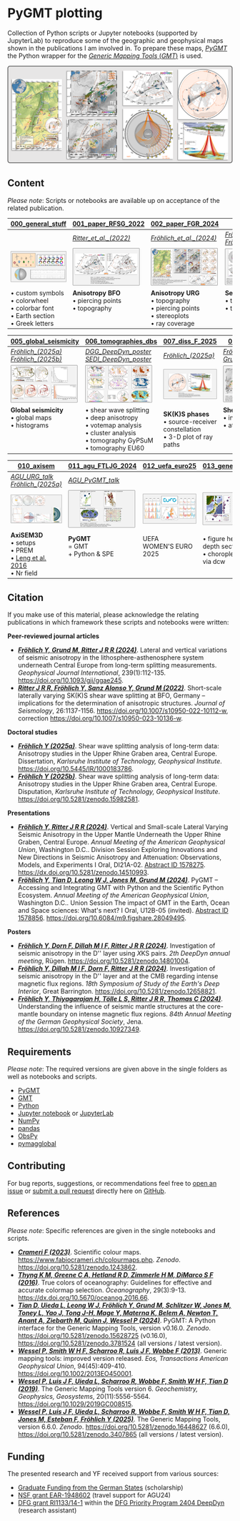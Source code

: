 # PyGMT plotting

Collection of Python scripts or Jupyter notebooks (supported by JupyterLab) to reproduce some of the geographic and
geophysical maps shown in the publications I am involved in. To prepare these maps, [_PyGMT_](https://www.pygmt.org)
the Python wrapper for the [_Generic Mapping Tools_ (_GMT_)](https://www.generic-mapping-tools.org) is used.

<img src="https://github.com/yvonnefroehlich/gmt-pygmt-plotting/raw/main/_images/github_maps_readme_main.png">


## Content

_Please note_: Scripts or notebooks are available up on acceptance of the related publication.

| **[000_general_stuff](https://github.com/yvonnefroehlich/gmt-pygmt-plotting/tree/main/000_general_stuff#000_general_stuff)** |  **[001_paper_RFSG_2022](https://github.com/yvonnefroehlich/gmt-pygmt-plotting/tree/main/001_paper_RFSG_2022#001_paper_RFSG_2022)** | **[002_paper_FGR_2024](https://github.com/yvonnefroehlich/gmt-pygmt-plotting/tree/main/002_paper_FGR_2024#002_paper_FGR_2024)** | **[003_taup](https://github.com/yvonnefroehlich/gmt-pygmt-plotting/tree/main/003_taup#003_taup)** | **[004_eqs_erupts](https://github.com/yvonnefroehlich/gmt-pygmt-plotting/tree/main/004_earthquakes_eruptions#004_earthquakes_eruptions)** |
| --- | --- | --- | --- | --- |
|  | [*Ritter_et_al._(2022)*](https://doi.org/10.1007/s10950-022-10112-w) | [*Fröhlich_et_al._(2024)*](https://doi.org/10.1093/gji/ggae245) | [*Fröhlich_et_al._(2024)*](https://doi.org/10.1093/gji/ggae245) <br> [*Fröhlich_(2025a)*](https://doi.org/10.5445/IR/1000183786) |  |
| <img src="https://github.com/yvonnefroehlich/gmt-pygmt-plotting/raw/main/_images/github_maps_readme_000stuff.png" width="150"> | <img src="https://github.com/yvonnefroehlich/gmt-pygmt-plotting/raw/main/_images/github_maps_readme_001bfo.png" width="150"> | <img src="https://github.com/yvonnefroehlich/gmt-pygmt-plotting/raw/main/_images/github_maps_readme_002urg.png" width="150"> | <img src="https://github.com/yvonnefroehlich/gmt-pygmt-plotting/raw/main/_images/github_maps_readme_003taup.png" width="150"> | <img src="https://github.com/yvonnefroehlich/gmt-pygmt-plotting/raw/main/_images/github_maps_readme_004events.png" width="150"> |
| • custom symbols <br> • colorwheel <br> • colorbar font <br> • Earth section <br> • Greek letters | **Anisotropy BFO**  <br> • piercing points  <br> • topography <br> <br> <br> | **Anisotropy URG** <br> • topography <br> • piercing points <br> • stereoplots <br> • ray coverage | **Seismic phases** <br> • travel paths <br> • travel time curves <br> <br> <br> | **Events**  <br> • Earthquakes <br> • Eruptions <br> <br> <br> |

| **[005_global_seismicity](https://github.com/yvonnefroehlich/gmt-pygmt-plotting/tree/main/005_global_seismicity#005_global_seismicity)** | **[006_tomographies_dbs](https://github.com/yvonnefroehlich/gmt-pygmt-plotting/tree/main/006_tomographies_databases#006_tomographies_databases)** | **[007_diss_F_2025](https://github.com/yvonnefroehlich/gmt-pygmt-plotting/tree/main/007_dissertation_F_2025#007_dissertation_F_2025)** | **[008_urg_vs_norsa](https://github.com/yvonnefroehlich/gmt-pygmt-plotting/tree/main/008_urg_vs_norsa#008_urg_vs_norsa)** | **[009_deepdyn](https://github.com/yvonnefroehlich/gmt-pygmt-plotting/tree/main/009_deepdyn#009_deepdyn)** |
| --- | --- | --- | --- | --- |
| [*Fröhlich_(2025a)*](https://doi.org/10.5445/IR/1000183786) <br> [*Fröhlich_(2025b)*](https://doi.org/10.5281/zenodo.15982581) | [*DGG_DeepDyn_poster*](https://doi.org/10.5281/zenodo.10927349) <br> [*SEDI_DeepDyn_poster*](https://doi.org/10.5281/zenodo.12658821) | [*Fröhlich_(2025a)*](https://doi.org/10.5445/IR/1000183786) | [*Fröhlich_et_al._(2024)*](https://doi.org/10.1093/gji/ggae245) <br> [*Grund_Ritter_(2020)*](https://doi.org/10.1093/gji/ggaa388) | [*DGG_DeepDyn_poster*](https://doi.org/10.5281/zenodo.10927349) <br> [*SEDI_DeepDyn_poster*](https://doi.org/10.5281/zenodo.12658821) |
| <img src="https://github.com/yvonnefroehlich/gmt-pygmt-plotting/raw/main/_images/github_maps_readme_005seismicity.png" width="150"> | <img src="https://github.com/yvonnefroehlich/gmt-pygmt-plotting/raw/main/_images/github_maps_readme_006tomos.png" width="150"> | <img src="https://github.com/yvonnefroehlich/gmt-pygmt-plotting/raw/main/_images/github_maps_readme_007dissertation.png" width="150"> | <img src="https://github.com/yvonnefroehlich/gmt-pygmt-plotting/raw/main/_images/github_maps_readme_008norsa.png" width="150"> | <img src="https://github.com/yvonnefroehlich/gmt-pygmt-plotting/raw/main/_images/github_maps_readme_009deepdyn.png" width="150"> |
| **Global seismicity** <br> • global maps <br> • histograms <br> <br> <br> <br> | • shear wave splitting <br> • deep anisotropy <br> • votemap analysis <br> • cluster analysis <br> • tomography GyPSuM <br> • tomography EU60 | **SK(K)S phases** <br> • source-receiver constellation  <br> • 3-D plot of ray paths <br> | **Shear wave splitting** <br> • in the URG area <br> • at NORSA <br> <br> <br> <br> | **DeepDyn project** <br> • source-receiver constellation <br> • gufm1 <br> • ScanArray <br> <br> |

| **[010_axisem](https://github.com/yvonnefroehlich/gmt-pygmt-plotting/tree/main/010_axisem#010_axisem)** | **[011_agu_FTLJG_2024](https://github.com/yvonnefroehlich/gmt-pygmt-plotting/tree/main/011_agu_FTLJG_2024#011_agu_FTLJG_2024)** | **[012_uefa_euro25](https://github.com/yvonnefroehlich/gmt-pygmt-plotting/tree/main/012_uefa_euro25#012_uefa_euro25)** | **[013_general_maps](https://github.com/yvonnefroehlich/gmt-pygmt-plotting/tree/main/013_general_maps#013_general_maps)** | **[014_general_stats](https://github.com/yvonnefroehlich/gmt-pygmt-plotting/tree/main/014_general_stats#014_general_stats)** |
| --- | --- | --- | --- | --- |
| [*AGU_URG_talk*](https://dx.doi.org/10.5281/zenodo.14510993) <br> [*Fröhlich_(2025a)*](https://doi.org/10.5445/IR/1000183786) | [*AGU_PyGMT_talk*](https://doi.org/10.6084/m9.figshare.28049495) |  |  |  |
| <img src="https://github.com/yvonnefroehlich/gmt-pygmt-plotting/raw/main/_images/github_maps_readme_010axisem.png" width="150"> | <img src="https://github.com/yvonnefroehlich/gmt-pygmt-plotting/raw/main/_images/github_maps_readme_011pygmt.png" width="150"> | <img src="https://github.com/yvonnefroehlich/gmt-pygmt-plotting/raw/main/_images/github_maps_readme_012euro25.png" width="150"> | <img src="https://github.com/yvonnefroehlich/gmt-pygmt-plotting/raw/main/_images/github_maps_readme_013maps.png" width="150"> | <img src="https://github.com/yvonnefroehlich/gmt-pygmt-plotting/raw/main/_images/github_maps_readme_014stats.png" width="150"> |
| **AxiSEM3D** <br> • setups <br> • PREM <br> • [Leng et al. 2016](https://doi.org/10.1093/gji/ggw363) <br> • Nr field | **PyGMT** <br> = GMT <br> + Python & SPE <br> <br> <br> | UEFA <br> WOMEN'S EURO 2025 <br> <br> <br> | • figure height for depth sections <br> • choropleth map via dcw <br> <br> | • Collatz problem <br> • Anscombe's quartet <br> <br> <br> |


## Citation

If you make use of this material, please acknowledge the relating publications in which framework these scripts and notebooks were written:

**Peer-reviewed journal articles**
- [**_Fröhlich Y, Grund M, Ritter J R R (2024)_**](https://doi.org/10.1093/gji/ggae245).
  Lateral and vertical variations of seismic anisotropy in the lithosphere-asthenosphere system underneath Central Europe from long-term splitting measurements.
  *Geophysical Journal International*, 239(1):112-135.
  https://doi.org/10.1093/gji/ggae245.
- [**_Ritter J R R, Fröhlich Y, Sanz Alonso Y, Grund M (2022)_**](https://doi.org/10.1007/s10950-022-10112-w).
  Short-scale laterally varying SK(K)S shear wave splitting at BFO, Germany – implications for the determination of anisotropic structures.
  *Journal of Seismology*, 26:1137-1156.
  https://doi.org/10.1007/s10950-022-10112-w, correction https://doi.org/10.1007/s10950-023-10136-w.

**Doctoral studies**
- [**_Fröhlich Y (2025a)_**](https://doi.org/10.5445/IR/1000183786).
  Shear wave splitting analysis of long-term data: Anisotropy studies in the Upper Rhine Graben area, Central Europe.
  Dissertation, *Karlsruhe Institute of Technology, Geophysical Institute*.
  https://doi.org/10.5445/IR/1000183786.
- [**_Fröhlich Y (2025b)_**](https://doi.org/10.5281/zenodo.15982581).
  Shear wave splitting analysis of long-term data: Anisotropy studies in the Upper Rhine Graben area, Central Europe.
  Disputation, *Karlsruhe Institute of Technology, Geophysical Institute*.
  https://doi.org/10.5281/zenodo.15982581.

**Presentations**
- [**_Fröhlich Y, Ritter J R R (2024)_**](https://dx.doi.org/10.5281/zenodo.14510993).
  Vertical and Small-scale Lateral Varying Seismic Anisotropy in the Upper Mantle Underneath the Upper Rhine Graben, Central Europe.
  *Annual Meeting of the American Geophysical Union*, Washington D.C..
  Division Session Exploring Innovations and New Directions in Seismic Anisotropy and Attenuation: Observations, Models, and Experiments I Oral, DI21A-02.
  [Abstract ID 1578275](https://agu.confex.com/agu/agu24/meetingapp.cgi/Paper/1578275).
  https://dx.doi.org/10.5281/zenodo.14510993.
- [**_Fröhlich Y, Tian D, Leong W J, Jones M, Grund M (2024)_**](https://doi.org/10.6084/m9.figshare.28049495).
  PyGMT – Accessing and Integrating GMT with Python and the Scientific Python Ecosystem.
  *Annual Meeting of the American Geophysical Union*, Washington D.C..
  Union Session The impact of GMT in the Earth, Ocean and Space sciences: What's next? I Oral, U12B-05 (invited).
  [Abstract ID 1578856](https://agu.confex.com/agu/agu24/meetingapp.cgi/Paper/1578856).
  https://doi.org/10.6084/m9.figshare.28049495.

**Posters**
- [**_Fröhlich Y, Dorn F, Dillah M I F, Ritter J R R (2024)_**](https://doi.org/10.5281/zenodo.14801004).
  Investigation of seismic anisotropy in the D'' layer using *X*KS pairs.
  *2th DeepDyn annual meeting*, Rügen.
  https://doi.org/10.5281/zenodo.14801004.
- [**_Fröhlich Y, Dillah M I F, Dorn F, Ritter J R R (2024)_**](https://doi.org/10.5281/zenodo.12658821).
  Investigation of seismic anisotropy in the D'' layer and at the CMB regarding intense magnetic flux regions.
  *18th Symposium of Study of the Earth's Deep Interior*, Great Barrington.
  https://doi.org/10.5281/zenodo.12658821.
- [**_Fröhlich Y, Thiyagarajan H, Tölle L S, Ritter J R R, Thomas C (2024)_**](https://doi.org/10.5281/zenodo.10927349).
  Understanding the influence of seismic mantle structures at the core-mantle boundary on intense magnetic flux regions.
  *84th Annual Meeting of the German Geophysical Society*, Jena.
  https://doi.org/10.5281/zenodo.10927349.


## Requirements

_Please note_: The required versions are given above in the single folders as well as notebooks and scripts.

- [PyGMT](https://www.pygmt.org)
- [GMT](https://www.generic-mapping-tools.org)
- [Python](https://www.python.org)
- [Jupyter notebook](https://jupyter.org) or [JupyterLab](https://jupyter.org)
- [NumPy](https://numpy.org)
- [pandas](https://pandas.pydata.org)
- [ObsPy](https://docs.obspy.org)
- [pymagglobal](https://sec23.git-pages.gfz-potsdam.de/korte/pymagglobal)


## Contributing

For bug reports, suggestions, or recommendations feel free to [open an issue](https://github.com/yvonnefroehlich/gmt-pygmt-plotting/issues)
or [submit a pull request](https://github.com/yvonnefroehlich/gmt-pygmt-plotting/pulls) directly here on
[GitHub](https://github.com/yvonnefroehlich/gmt-pygmt-plotting).


## References

_Please note_: Specific references are given in the single notebooks and scripts.

- [**_Crameri F (2023)_**](https://doi.org/10.5281/zenodo.1243862).
  Scientific colour maps.
  https://www.fabiocrameri.ch/colourmaps.php.
  *Zenodo*. https://doi.org/10.5281/zenodo.1243862.
- [**_Thyng K M, Greene C A, Hetland R D, Zimmerle H M, DiMarco S F (2016)_**](https://dx.doi.org/10.5670/oceanog.2016.66).
  True colors of oceanography: Guidelines for effective and accurate colormap selection.
  *Oceanography*, 29(3):9-13.
  https://dx.doi.org/10.5670/oceanog.2016.66.
- [**_Tian D, Uieda L, Leong W J, Fröhlich Y, Grund M, Schlitzer W, Jones M, Toney L, Yao J, Tong J-H, Mage Y, Materna K, Belem A, Newton T, Anant A, Ziebarth M, Quinn J, Wessel P (2024)_**](https://doi.org/10.5281/zenodo.15071586).
  PyGMT: A Python interface for the Generic Mapping Tools, version v0.16.0.
  *Zenodo*. https://doi.org/10.5281/zenodo.15628725 (v0.16.0), https://doi.org/10.5281/zenodo.3781524 (all versions / latest version).
- [**_Wessel P, Smith W H F, Scharroo R, Luis J F, Wobbe F (2013)_**](https://doi.org/10.1002/2013EO450001).
  Generic mapping tools: improved version released.
  *Eos, Transactions American Geophysical Union*, 94(45):409-410.
  https://doi.org/10.1002/2013EO450001.
- [**_Wessel P, Luis J F, Uieda L, Scharroo R, Wobbe F, Smith W H F, Tian D (2019)_**](https://doi.org/10.1029/2019GC008515).
  The Generic Mapping Tools version 6.
  *Geochemistry, Geophysics, Geosystems*, 20(11):5556-5564.
  https://doi.org/10.1029/2019GC008515.
- [**_Wessel P, Luis J F, Uieda L, Scharroo R, Wobbe F, Smith W H F, Tian D, Jones M, Esteban F, Fröhlich Y (2025)_**](https://doi.org/10.5281/zenodo.16448627).
  The Generic Mapping Tools, version 6.6.0.
  *Zenodo*. https://doi.org/10.5281/zenodo.16448627 (6.6.0), https://doi.org/10.5281/zenodo.3407865 (all versions / latest version).


## Funding

The presented research and YF received support from various sources:

- [Graduate Funding from the German States](https://www.khys.kit.edu/english/graduate_funding.php) (scholarship)
- [NSF grant EAR-1948602](https://www.nsf.gov/awardsearch/showAward?AWD_ID=1948602) (travel support for AGU24)
- [DFG grant RI1133/14-1](https://gepris.dfg.de/gepris/projekt/521545943?language=en) within the
  [DFG Priority Program 2404 DeepDyn](https://www.geo.lmu.de/deepdyn/en/) (research assistant)
